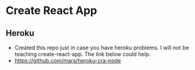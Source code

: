 # Create React App

<h2>Heroku</h2>

* Created this repo just in case you have heroku problems. I will not be teaching create-react-app. The link below could help.
* https://github.com/mars/heroku-cra-node